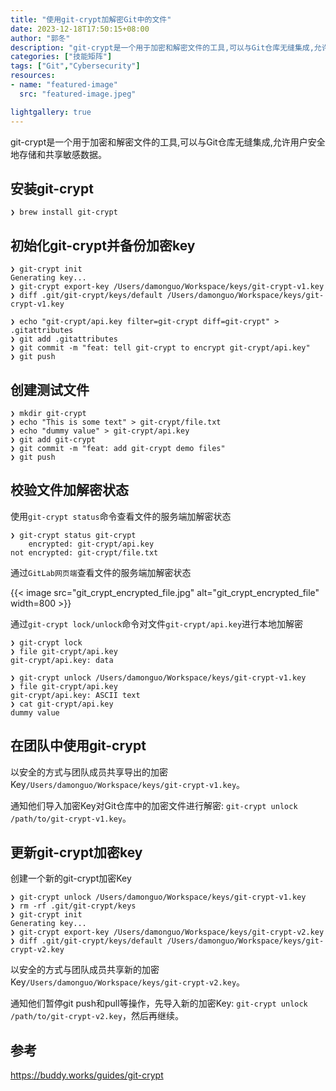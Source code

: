 ```yaml
---
title: "使用git-crypt加解密Git中的文件"
date: 2023-12-18T17:50:15+08:00
author: "郭冬"
description: "git-crypt是一个用于加密和解密文件的工具,可以与Git仓库无缝集成,允许用户安全地存储和共享敏感数据。"
categories: ["技能矩阵"]
tags: ["Git","Cybersecurity"]
resources:
- name: "featured-image"
  src: "featured-image.jpeg"

lightgallery: true
---
```


git-crypt是一个用于加密和解密文件的工具,可以与Git仓库无缝集成,允许用户安全地存储和共享敏感数据。

<!--more-->

## 安装git-crypt

```plain
❯ brew install git-crypt
```

## 初始化git-crypt并备份加密key

```plain
❯ git-crypt init
Generating key...
❯ git-crypt export-key /Users/damonguo/Workspace/keys/git-crypt-v1.key
❯ diff .git/git-crypt/keys/default /Users/damonguo/Workspace/keys/git-crypt-v1.key

❯ echo "git-crypt/api.key filter=git-crypt diff=git-crypt" > .gitattributes
❯ git add .gitattributes
❯ git commit -m "feat: tell git-crypt to encrypt git-crypt/api.key"
❯ git push
```

## 创建测试文件
```plain
❯ mkdir git-crypt
❯ echo "This is some text" > git-crypt/file.txt
❯ echo "dummy value" > git-crypt/api.key
❯ git add git-crypt
❯ git commit -m "feat: add git-crypt demo files"
❯ git push
```

## 校验文件加解密状态

使用`git-crypt status`命令查看文件的服务端加解密状态
```plain
❯ git-crypt status git-crypt
    encrypted: git-crypt/api.key
not encrypted: git-crypt/file.txt
```

通过`GitLab网页端`查看文件的服务端加解密状态

{{< image src="git_crypt_encrypted_file.jpg" alt="git_crypt_encrypted_file" width=800 >}}

通过`git-crypt lock/unlock`命令对文件`git-crypt/api.key`进行本地加解密

```plain
❯ git-crypt lock
❯ file git-crypt/api.key
git-crypt/api.key: data

❯ git-crypt unlock /Users/damonguo/Workspace/keys/git-crypt-v1.key
❯ file git-crypt/api.key
git-crypt/api.key: ASCII text
❯ cat git-crypt/api.key
dummy value
```

## 在团队中使用git-crypt

以安全的方式与团队成员共享导出的加密Key`/Users/damonguo/Workspace/keys/git-crypt-v1.key`。

通知他们导入加密Key对Git仓库中的加密文件进行解密: `git-crypt unlock /path/to/git-crypt-v1.key`。

## 更新git-crypt加密key

创建一个新的git-crypt加密Key

```plain
❯ git-crypt unlock /Users/damonguo/Workspace/keys/git-crypt-v1.key
❯ rm -rf .git/git-crypt/keys
❯ git-crypt init
Generating key...
❯ git-crypt export-key /Users/damonguo/Workspace/keys/git-crypt-v2.key
❯ diff .git/git-crypt/keys/default /Users/damonguo/Workspace/keys/git-crypt-v2.key
```

以安全的方式与团队成员共享新的加密Key`/Users/damonguo/Workspace/keys/git-crypt-v2.key`。

通知他们暂停git push和pull等操作，先导入新的加密Key: `git-crypt unlock /path/to/git-crypt-v2.key`，然后再继续。

## 参考

https://buddy.works/guides/git-crypt
